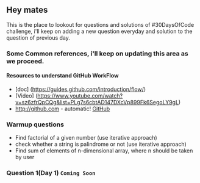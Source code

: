 ## Hey mates
This is the place to lookout for questions and solutions of #30DaysOfCode challenge, i'll keep on adding a new question everyday and solution to the question of previous day.

### Some Common references, i'll keep on updating this area as we proceed.

#### Resources to understand GitHub WorkFlow

 - [doc] (https://guides.github.com/introduction/flow/)
 - [Video] (https://www.youtube.com/watch?v=sz6zfrQpCQg&list=PLg7s6cbtAD147DXcVp899Fk6SegoLY9gL)
 - http://github.com - automatic!
[GitHub](http://github.com)


### Warmup questions
- Find factorial of a given number (use iterative approach)
- check whether a string is palindrome or not (use iterative approach)
- Find sum of elements of n-dimensional array, where n should be taken by user

### Question 1(Day 1) `Coming Soon`


